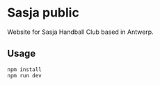 # Sasja public

Website for Sasja Handball Club based in Antwerp.

## Usage
```
npm install
npm run dev
```